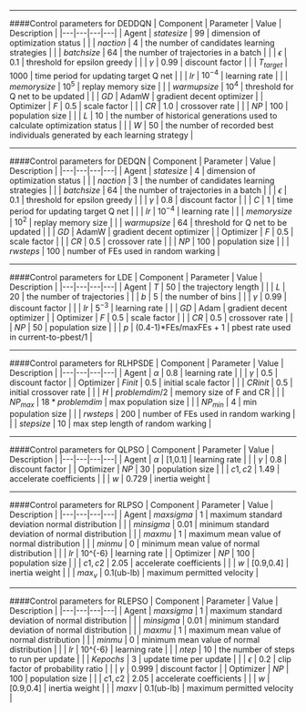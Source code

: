 ***
####Control parameters for DEDDQN
| Component | Parameter | Value | Description |
|---|---|---|---|
| Agent | $statesize$ | 99 | dimension of optimization status |
|  | $naction$ | 4 | the number of candidates learning strategies |
|  | $batchsize$ | 64 | the number of trajectories in a batch |
|  | $\epsilon$ | 0.1 | threshold for epsilon greedy |
|  | $\gamma$ | 0.99 | discount factor |
|  | $T_{target}$ | 1000 | time period for updating target Q net |
|  | $lr$ | $10^{-4}$ | learning rate |
|  | $memorysize$ | $10^5$ | replay memory size |
|  | $warmupsize$ | $10^4$ | threshold for Q net to be updated |
|  | $GD$ | AdamW | gradient decent optimizer |
| Optimizer | $F$ | 0.5 | scale factor |
|  | $CR$ | 1.0 | crossover rate |
|  | $NP$ | 100 | population size |
|  | $L$ | 10 | the number of historical generations used to calculate optimization status |
|  | $W$ | 50 | the number of recorded best individuals generated by each learning strategy |

***
####Control parameters for DEDQN
| Component | Parameter | Value | Description |
|---|---|---|---|
| Agent | $statesize$ | 4 | dimension of optimization status |
|  | $naction$ | 3 | the number of candidates learning strategies |
|  | $batchsize$ | 64 | the number of trajectories in a batch |
|  | $\epsilon$ | 0.1 | threshold for epsilon greedy |
|  | $\gamma$ | 0.8 | discount factor |
|  | $C$ | 1 | time period for updating target Q net |
|  | $lr$ | $10^{-4}$ | learning rate |
|  | $memorysize$ | $10^2$ | replay memory size |
|  | $warmupsize$ | $64$ | threshold for Q net to be updated |
|  | $GD$ | AdamW | gradient decent optimizer |
| Optimizer | $F$ | 0.5 | scale factor |
|  | $CR$ | 0.5 | crossover rate |
|  | $NP$ | 100 | population size |
|  | $rwsteps$ | 100 | number of FEs used in random warking |

***
####Control parameters for LDE
| Component | Parameter | Value | Description |
|---|---|---|---|
| Agent | $T$ | 50 | the trajectory length |
|  | $L$ | 20 | the number of trajectories |
|  | $b$ | 5 | the number of bins |
|  | $\gamma$ | 0.99 | discount factor |
|  | $lr$ | $5^{-3}$ | learning rate |
|  | $GD$ | Adam | gradient decent optimizer |
| Optimizer | $F$ | 0.5 | scale factor |
|  | $CR$ | 0.5 | crossover rate |
|  | $NP$ | 50 | population size |
|  | $p$ | (0.4-1)*FEs/maxFEs + 1 | pbest rate used in current-to-pbest/1 |


***
####Control parameters for RLHPSDE
| Component | Parameter | Value | Description |
|---|---|---|---|
| Agent | $\alpha$ | 0.8 | learning rate |
|  | $\gamma$ | 0.5 | discount factor |
| Optimizer | $F{init}$ | 0.5 | initial scale factor |
|  | $CR{init}$ | 0.5 | initial crossover rate |
|  | $H$ | $problemdim/2$ | memory size of F and CR |
|  | $NP_{max}$ | $18*problemdim$ | max population size |
|  | $NP_{min}$ | 4 | min population size |
|  | $rwsteps$ | 200 | number of FEs used in random warking |
|  | $stepsize$ | 10 | max step length of random warking |
***
####Control parameters for QLPSO
| Component | Parameter | Value | Description |
|---|---|---|---|
| Agent | $\alpha$ | \[1,0.1\] | learning rate |
|  | $\gamma$ | 0.8 | discount factor |
| Optimizer | $NP$ | 30 | population size |
|  | $c1,c2$ | 1.49 | accelerate coefficients |
|  | $w$ | 0.729 | inertia weight |
***
####Control parameters for RLPSO
| Component | Parameter | Value | Description |
|---|---|---|---|
| Agent | $maxsigma$ | 1 | maximum standard deviation normal distribution |
|  | $minsigma$ | 0.01 | minimum standard deviation of normal distribution |
|  | $maxmu$ | 1 | maximum mean value of normal distribution |
|  | $minmu$ | 0 | minimum mean value of normal distribution |
|  | $lr$ | 10^{-6} | learning rate |
| Optimizer | $NP$ | 100 | population size |
|  | $c1,c2$ | 2.05 | accelerate coefficients |
|  | $w$ | \[0.9,0.4\] | inertia weight |
|  | $max_v$ | 0.1(ub-lb) | maximum permitted velocity |
***
####Control parameters for RLEPSO
| Component | Parameter | Value | Description |
|---|---|---|---|
| Agent | $maxsigma$ | 1 | maximum standard deviation of normal distribution |
|  | $minsigma$ | 0.01 | minimum standard deviation of normal distribution |
|  | $maxmu$ | 1 | maximum mean value of normal distribution |
|  | $minmu$ | 0 | minimum mean value of normal distribution |
|  | $lr$ | 10^{-6} | learning rate |
|  | $ntep$ | 10 | the number of steps to run per update |
|  | $Kepochs$ | 3 | update time per update |
|  | $\epsilon$ | 0.2 | clip factor of probability ratio |
|  | $\gamma$ | 0.999 | discount factor |
| Optimizer | $NP$ | 100 | population size |
|  | $c1,c2$ | 2.05 | accelerate coefficients |
|  | $w$ | \[0.9,0.4\] | inertia weight |
|  | $maxv$ | 0.1(ub-lb) | maximum permitted velocity |
